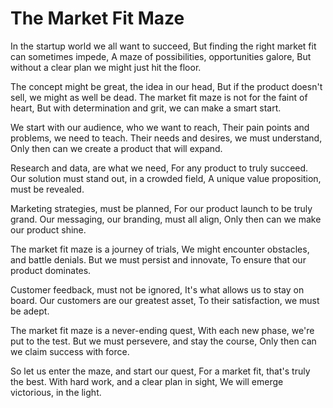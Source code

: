 # The Market Fit Maze

In the startup world we all want to succeed,
But finding the right market fit can sometimes impede,
A maze of possibilities, opportunities galore,
But without a clear plan we might just hit the floor.

The concept might be great, the idea in our head,
But if the product doesn't sell, we might as well be dead.
The market fit maze is not for the faint of heart,
But with determination and grit, we can make a smart start.

We start with our audience, who we want to reach,
Their pain points and problems, we need to teach.
Their needs and desires, we must understand,
Only then can we create a product that will expand.

Research and data, are what we need,
For any product to truly succeed.
Our solution must stand out, in a crowded field,
A unique value proposition, must be revealed.

Marketing strategies, must be planned,
For our product launch to be truly grand.
Our messaging, our branding, must all align,
Only then can we make our product shine.

The market fit maze is a journey of trials,
We might encounter obstacles, and battle denials.
But we must persist and innovate,
To ensure that our product dominates.

Customer feedback, must not be ignored,
It's what allows us to stay on board.
Our customers are our greatest asset,
To their satisfaction, we must be adept.

The market fit maze is a never-ending quest,
With each new phase, we're put to the test.
But we must persevere, and stay the course,
Only then can we claim success with force.

So let us enter the maze, and start our quest,
For a market fit, that's truly the best.
With hard work, and a clear plan in sight,
We will emerge victorious, in the light.